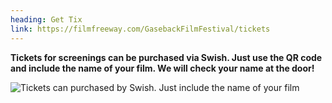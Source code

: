 ```yaml
---
heading: Get Tix
link: https://filmfreeway.com/GasebackFilmFestival/tickets
---
```

**Tickets for screenings can be purchased via Swish. Just use the QR code and include the name of your film. We will check your name at the door!**

![Tickets can purchased by Swish. Just include the name of your film](/img/img_3de9eacbf3e5-1.jpeg)